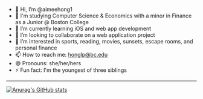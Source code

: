 - 👋 Hi, I’m @aimeehong1
- 📖 I'm studying Computer Science & Economics with a minor in Finance as a Junior @ Boston College
- 🌱 I’m currently learning iOS and web app development
- 💞️ I’m looking to collaborate on a web application project
- 👀 I’m interested in sports, reading, movies, sunsets, escape rooms, and personal finance
- 📫 How to reach me: honglp@bc.edu
- 😄 Pronouns: she/her/hers
- ⚡ Fun fact: I'm the youngest of three siblings

<!---
aimeehong1/aimeehong1 is a ✨ special ✨ repository because its `README.md` (this file) appears on your GitHub profile.
You can click the Preview link to take a look at your changes.
--->
<hr>

[![Anurag's GitHub stats](https://github-readme-stats.vercel.app/api?username=aimeehong1)](https://github.com/anuraghazra/github-readme-stats)
